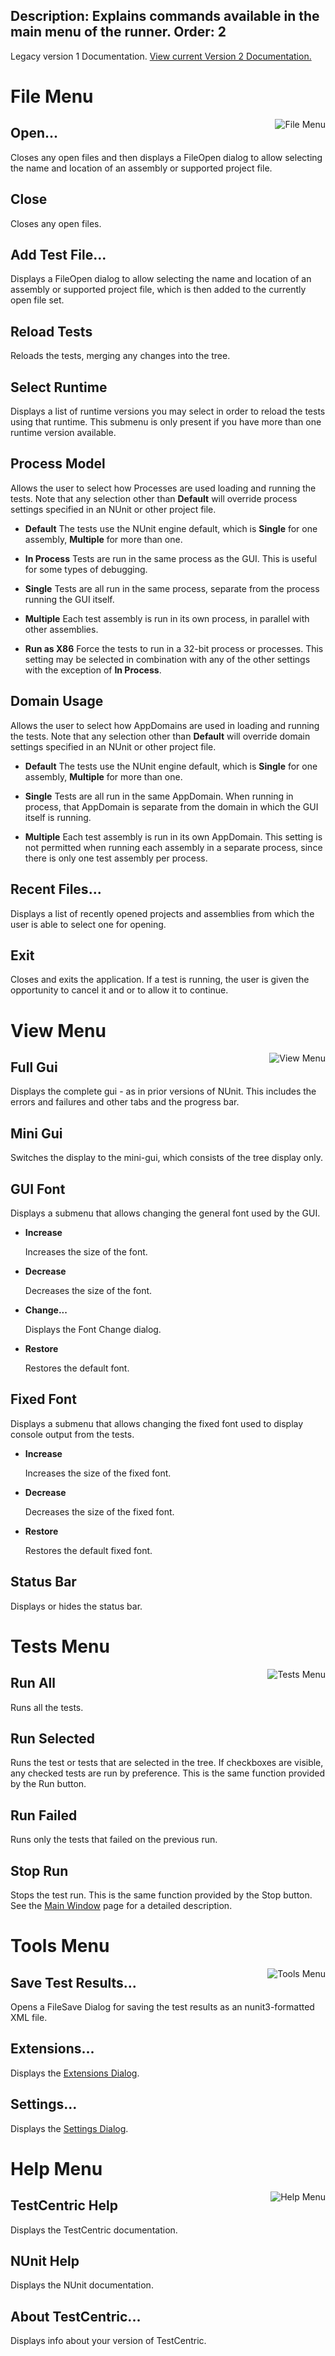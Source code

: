 Description: Explains commands available in the main menu of the runner.
Order: 2
---
<!-- Page-specific styles -->
<style>
    h1 {clear: both}
    img {float: right; margin-left: 20px; margin-bottom: 20px}
</style>

<div class="notice">
    Legacy version 1 Documentation. <a href="/testcentric-gui">View current Version 2 Documentation.</a>
</div>

# File Menu

![File Menu](/testcentric-gui/img/filemenu.png)

<!---#### New Project...
Closes any open project, prompting the user to save it if it has been changed and then opens a
FileSave dialog to allow selecting the name and location of the new project.

## Open Project...
Closes any open project, prompting the user to save it if it has been changed and then opens a
FileOpen dialog to allow selecting the name and location of an assembly or a test project.--->

## Open...

Closes any open files and then displays a FileOpen dialog to allow selecting the name and location of an assembly or supported project file.

## Close

Closes any open files.
<!---Closes any open project, prompting the user to save it if it has been changed.--->

## Add Test File...

Displays a FileOpen dialog to allow selecting the name and location of an assembly or supported project file, which is then added to the currently open file set.

<!---## Save
Saves the currently open project. Opens the Save As dialog if this is the first time the project
is being saved.

## Save As...
Opens a FileSave dialog to allow specifying the name and location to which the project
should be saved.

## Reload Project
Completely reloads the current project by closing and re-opening it.--->

## Reload Tests

Reloads the tests, merging any changes into the tree.

## Select Runtime

Displays a list of runtime versions you may select in order to reload the tests using that runtime. This submenu is only present if you have more than one runtime version available.

## Process Model

Allows the user to select how Processes are used loading and running the tests. Note that any selection other than **Default** will override process settings specified in an NUnit or other project file.

* **Default**
The tests use the NUnit engine default, which is **Single** for one assembly, **Multiple** for more than one.

* **In Process**
Tests are run in the same process as the GUI. This is useful for some types of debugging.

* **Single**
Tests are all run in the same process, separate from the process running the GUI itself.

* **Multiple**
Each test assembly is run in its own process, in parallel with other assemblies.

* **Run as X86**
Force the tests to run in a 32-bit process or processes. This setting may be selected in combination with any of the other settings with the exception of **In Process**.

## Domain Usage
Allows the user to select how AppDomains are used in loading and running the tests. Note that any selection other than **Default** will override domain settings specified in an NUnit or other project file.

* **Default**
The tests use the NUnit engine default, which is **Single** for one assembly, **Multiple** for more than one.

* **Single**
Tests are all run in the same AppDomain. When running in process, that AppDomain is separate from the domain in which the GUI itself is running.

* **Multiple**
Each test assembly is run in its own AppDomain. This setting is not permitted when running each assembly in a separate process, since there is only one test assembly per process.

## Recent Files...
Displays a list of recently opened projects and assemblies from which the user is able to select one for opening.

## Exit
Closes and exits the application. If a test is running, the user is given the opportunity to cancel it and or to allow it to continue.
<!---If the open project has any pending changes, the user
is given the opportunity to save it--->

# View Menu

![View Menu](/testcentric-gui/img/viewmenu.png)

## Full Gui

Displays the complete gui - as in prior versions of NUnit. This includes the errors and failures and other tabs and the progress bar.
   
## Mini Gui

Switches the display to the mini-gui, which consists of the tree display only.

## GUI Font

Displays a submenu that allows changing the general font used by the GUI.

* **Increase**

   Increases the size of the font.

* **Decrease**

   Decreases the size of the font.

* **Change...**

   Displays the Font Change dialog.

* **Restore**

   Restores the default font.

## Fixed Font

Displays a submenu that allows changing the fixed font used to display console output from the tests.

* **Increase**

   Increases the size of the fixed font.</p>

* **Decrease**

   Decreases the size of the fixed font.

* **Restore**

   Restores the default fixed font.

<!---<h4>Assembly Details...</h4>
<p>Displays information about loaded test assemblies.</p>--->

## Status Bar
Displays or hides the status bar.

# Tests Menu

![Tests Menu](/testcentric-gui/img/testsmenu.png)

## Run All

Runs all the tests.

## Run Selected

Runs the test or tests that are selected in the tree. If checkboxes are visible, any checked tests are run by preference. This is the same function provided by the Run button.

## Run Failed

Runs only the tests that failed on the previous run.

## Stop Run

Stops the test run. This is the same function provided by the Stop button. See the [Main Window](/testcentric-gui/docs/main-window.html) page for a detailed description.

# Tools Menu

![Tools Menu](/testcentric-gui/img/toolsmenu.png)

<!---<h4>Test Assemblies...</h4>
<p>Displays information about loaded test assemblies.</p>

<h4>Save Results as XML...</h4>--->

## Save Test Results...

Opens a FileSave Dialog for saving the test results as an nunit3-formatted XML file.

<!---<h4>Exception Details...</h4>
<p>Displays detailed information about the last exception.</p>

<h4>Open Log Directory...</h4>
<p>Opens the directory containing logs.--->

## Extensions...

Displays the [Extensions Dialog](/testcentric-gui/docs/extensions-dialog.html).

## Settings...

Displays the [Settings Dialog](/testcentric-gui/docs/settings-dialog.html).

# Help Menu

![Help Menu](/testcentric-gui/img/helpmenu.png)

## TestCentric Help

Displays the TestCentric documentation.

## NUnit Help

Displays the NUnit documentation.

## About TestCentric...


Displays info about your version of TestCentric.
